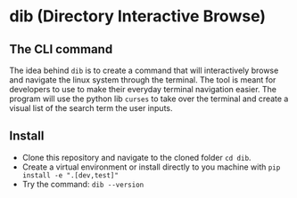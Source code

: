# dib (Directory Interactive Browse)

## The CLI command

The idea behind `dib` is to create a command that will interactively browse and navigate the linux system through the terminal. The tool is meant for developers to use to make their everyday terminal navigation easier. The program will use the python lib `curses` to take over the terminal and create a visual list of the search term the user inputs.

## Install

- Clone this repository and navigate to the cloned folder `cd dib`.
- Create a virtual environment or install directly to you machine with `pip install -e ".[dev,test]"`
- Try the command: `dib --version`
